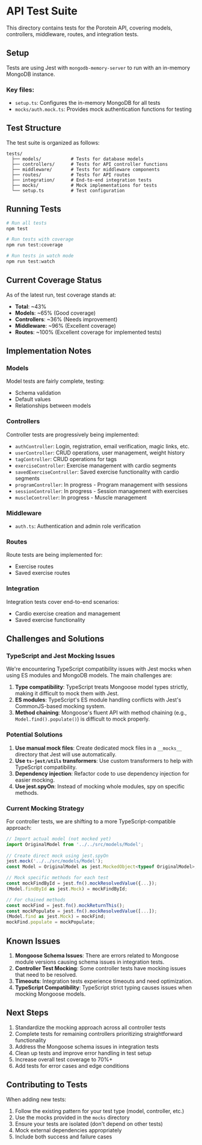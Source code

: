 # API Test Suite

This directory contains tests for the Porotein API, covering models, controllers, middleware, routes, and integration tests.

## Setup

Tests are using Jest with `mongodb-memory-server` to run with an in-memory MongoDB instance.

### Key files:
- `setup.ts`: Configures the in-memory MongoDB for all tests
- `mocks/auth.mock.ts`: Provides mock authentication functions for testing

## Test Structure

The test suite is organized as follows:

```
tests/
  ├── models/           # Tests for database models
  ├── controllers/      # Tests for API controller functions
  ├── middleware/       # Tests for middleware components
  ├── routes/           # Tests for API routes
  ├── integration/      # End-to-end integration tests
  ├── mocks/            # Mock implementations for tests
  └── setup.ts          # Test configuration
```

## Running Tests

```bash
# Run all tests
npm test

# Run tests with coverage
npm run test:coverage

# Run tests in watch mode
npm run test:watch
```

## Current Coverage Status

As of the latest run, test coverage stands at:

- **Total**: ~43%
- **Models**: ~65% (Good coverage)
- **Controllers**: ~36% (Needs improvement)
- **Middleware**: ~96% (Excellent coverage)
- **Routes**: ~100% (Excellent coverage for implemented tests)

## Implementation Notes

### Models

Model tests are fairly complete, testing:
- Schema validation
- Default values
- Relationships between models

### Controllers

Controller tests are progressively being implemented:
- `authController`: Login, registration, email verification, magic links, etc.
- `userController`: CRUD operations, user management, weight history
- `tagController`: CRUD operations for tags
- `exerciseController`: Exercise management with cardio segments
- `savedExerciseController`: Saved exercise functionality with cardio segments
- `programController`: In progress - Program management with sessions
- `sessionController`: In progress - Session management with exercises
- `muscleController`: In progress - Muscle management

### Middleware

- `auth.ts`: Authentication and admin role verification

### Routes

Route tests are being implemented for:
- Exercise routes
- Saved exercise routes

### Integration

Integration tests cover end-to-end scenarios:
- Cardio exercise creation and management
- Saved exercise functionality

## Challenges and Solutions

### TypeScript and Jest Mocking Issues

We're encountering TypeScript compatibility issues with Jest mocks when using ES modules and MongoDB models. The main challenges are:

1. **Type compatibility**: TypeScript treats Mongoose model types strictly, making it difficult to mock them with Jest.
2. **ES modules**: TypeScript's ES module handling conflicts with Jest's CommonJS-based mocking system.
3. **Method chaining**: Mongoose's fluent API with method chaining (e.g., `Model.find().populate()`) is difficult to mock properly.

### Potential Solutions

1. **Use manual mock files**: Create dedicated mock files in a `__mocks__` directory that Jest will use automatically.
2. **Use `ts-jest/utils` transformers**: Use custom transformers to help with TypeScript compatibility.
3. **Dependency injection**: Refactor code to use dependency injection for easier mocking.
4. **Use jest.spyOn**: Instead of mocking whole modules, spy on specific methods.

### Current Mocking Strategy

For controller tests, we are shifting to a more TypeScript-compatible approach:

```typescript
// Import actual model (not mocked yet)
import OriginalModel from '../../src/models/Model';
 
// Create direct mock using jest.spyOn
jest.mock('../../src/models/Model');
const Model = OriginalModel as jest.MockedObject<typeof OriginalModel>;

// Mock specific methods for each test
const mockFindById = jest.fn().mockResolvedValue({...});
(Model.findById as jest.Mock) = mockFindById;

// For chained methods
const mockFind = jest.fn().mockReturnThis();
const mockPopulate = jest.fn().mockResolvedValue([...]);
(Model.find as jest.Mock) = mockFind;
mockFind.populate = mockPopulate;
```

## Known Issues

1. **Mongoose Schema Issues**: There are errors related to Mongoose module versions causing schema issues in integration tests.
2. **Controller Test Mocking**: Some controller tests have mocking issues that need to be resolved.
3. **Timeouts**: Integration tests experience timeouts and need optimization.
4. **TypeScript Compatibility**: TypeScript strict typing causes issues when mocking Mongoose models.

## Next Steps

1. Standardize the mocking approach across all controller tests
2. Complete tests for remaining controllers prioritizing straightforward functionality
3. Address the Mongoose schema issues in integration tests
4. Clean up tests and improve error handling in test setup
5. Increase overall test coverage to 70%+
6. Add tests for error cases and edge conditions

## Contributing to Tests

When adding new tests:

1. Follow the existing pattern for your test type (model, controller, etc.)
2. Use the mocks provided in the `mocks` directory
3. Ensure your tests are isolated (don't depend on other tests)
4. Mock external dependencies appropriately
5. Include both success and failure cases 